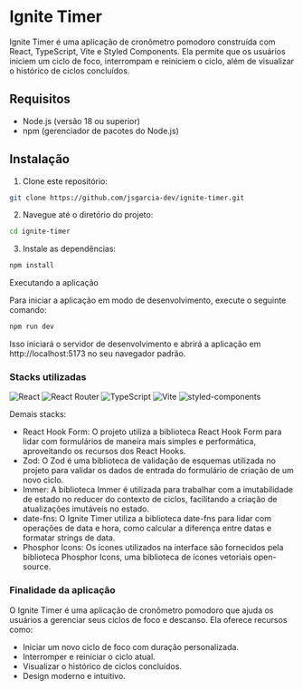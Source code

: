 # Ignite Timer

Ignite Timer é uma aplicação de cronômetro pomodoro construída com React, TypeScript, Vite e Styled Components. Ela permite que os usuários iniciem um ciclo de foco, interrompam e reiniciem o ciclo, além de visualizar o histórico de ciclos concluídos.

## Requisitos

- Node.js (versão 18 ou superior)
- npm (gerenciador de pacotes do Node.js)

## Instalação

1. Clone este repositório:
```bash
git clone https://github.com/jsgarcia-dev/ignite-timer.git
```
2. Navegue até o diretório do projeto:
```bash
cd ignite-timer
```

3. Instale as dependências:
```bash 
npm install
```
Executando a aplicação

Para iniciar a aplicação em modo de desenvolvimento, execute o seguinte comando:
```bash 
npm run dev
```
Isso iniciará o servidor de desenvolvimento e abrirá a aplicação em http://localhost:5173 no seu navegador padrão.

### Stacks utilizadas
<p align="left">
  <img alt="React" src="https://img.shields.io/badge/React-20232A?style=for-the-badge&logo=react&logoColor=61DAFB" />
  <img alt="React Router" src="https://img.shields.io/badge/React_Router-CA4245?style=for-the-badge&logo=react-router&logoColor=white" />
  <img alt="TypeScript" src="https://img.shields.io/badge/TypeScript-007ACC?style=for-the-badge&logo=typescript&logoColor=white" />
  <img alt="Vite" src="https://img.shields.io/badge/Vite-B73BFE?style=for-the-badge&logo=vite&logoColor=FFD62E" />
  <img alt="styled-components" src="https://img.shields.io/badge/styled--components-DB7093?style=for-the-badge&logo=styled-components&logoColor=white" />
</p>

Demais stacks:
- React Hook Form: O projeto utiliza a biblioteca React Hook Form para lidar com formulários de maneira mais simples e performática, aproveitando os recursos dos React Hooks.
- Zod: O Zod é uma biblioteca de validação de esquemas utilizada no projeto para validar os dados de entrada do formulário de criação de um novo ciclo.
- Immer: A biblioteca Immer é utilizada para trabalhar com a imutabilidade de estado no reducer do contexto de ciclos, facilitando a criação de atualizações imutáveis no estado.
- date-fns: O Ignite Timer utiliza a biblioteca date-fns para lidar com operações de data e hora, como calcular a diferença entre datas e formatar strings de data.
- Phosphor Icons: Os ícones utilizados na interface são fornecidos pela biblioteca Phosphor Icons, uma biblioteca de ícones vetoriais open-source.

### Finalidade da aplicação
O Ignite Timer é uma aplicação de cronômetro pomodoro que ajuda os usuários a gerenciar seus ciclos de foco e descanso. Ela oferece recursos como:

- Iniciar um novo ciclo de foco com duração personalizada.
- Interromper e reiniciar o ciclo atual.
- Visualizar o histórico de ciclos concluídos.
- Design moderno e intuitivo.